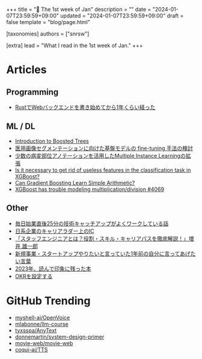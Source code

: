 +++
title = "📆 The 1st week of Jan"
description = ""
date = "2024-01-07T23:59:59+09:00"
updated = "2024-01-07T23:59:59+09:00"
draft = false
template = "blog/page.html"

[taxonomies]
authors = ["snrsw"]

[extra]
lead = "What I read in the 1st week of Jan."
+++

# Articles

## Programming
- [RustでWebバックエンドを書き始めてから1年くらい経った](https://zenn.dev/magurotuna/articles/rust-at-work)

## ML / DL
- [Introduction to Boosted Trees](https://xgboost.readthedocs.io/en/stable/tutorials/model.html)
- [医用画像セグメンテーションに向けた基盤モデルの fine-tuning 手法の検討](https://tech.preferred.jp/ja/blog/fine-tuning-for-medical-image-fundation-model/)
- [少数の病変部位アノテーションを活用したMultiple Instance Learningの拡張](https://tech.preferred.jp/ja/blog/extending-multiple-instance-learning-using-lesion-annotation/)
- [Is it necessary to get rid of useless features in the classification task in XGBoost?](https://github.com/dmlc/xgboost/issues/2106)
- [Can Gradient Boosting Learn Simple Arithmetic?](https://forecastegy.com/posts/can-gradient-boosting-learn-simple-arithmetic/)
- [XGBoost has trouble modeling multiplication/division #4069](https://github.com/dmlc/xgboost/issues/4069)

## Other
- [毎日始業直後25分の技術キャッチアップがよくワークしている話](https://sizu.me/helloyuki/posts/ubverm6hfxm7)
- [日系企業のキャリアラダー上のIC](https://sizu.me/helloyuki/posts/mabo08sznt71)
- [「スタッフエンジニアとは？役割・スキル・キャリアパスを徹底解説！」増井 雄一郎](https://pr.forkwell.com/tech_event_reports/staff-engineer/)
- [新規事業・スタートアップやりたいと言っていた1年前の自分に言ってあげたい言葉](https://note.com/k1ito/n/n58ab7554ff51)
- [2023年、読んで印象に残った本](https://blog-dry.com/entry/2024/01/02/221530)
- [OKRを設定する](https://rework.withgoogle.com/jp/guides/set-goals-with-okrs#introduction)


# GitHub Trending

- [myshell-ai/OpenVoice](https://github.com/myshell-ai/OpenVoice)
- [mlabonne/llm-course](https://github.com/mlabonne/llm-course)
- [tyxsspa/AnyText](https://github.com/tyxsspa/AnyText)
- [donnemartin/system-design-primer](https://github.com/donnemartin/system-design-primer)
- [movie-web/movie-web](https://github.com/movie-web/movie-web)
- [coqui-ai/TTS](https://github.com/coqui-ai/TTS)


